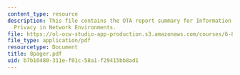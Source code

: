 ```yaml
---
content_type: resource
description: This file contains the OTA report summary for Information Security and
  Privacy in Network Environments.
file: https://ol-ocw-studio-app-production.s3.amazonaws.com/courses/6-805-ethics-and-the-law-on-the-electronic-frontier-fall-2005/b7b10480311ef01c58a1f29415bb8ad1_8pager.pdf
file_type: application/pdf
resourcetype: Document
title: 8pager.pdf
uid: b7b10480-311e-f01c-58a1-f29415bb8ad1
---
```

